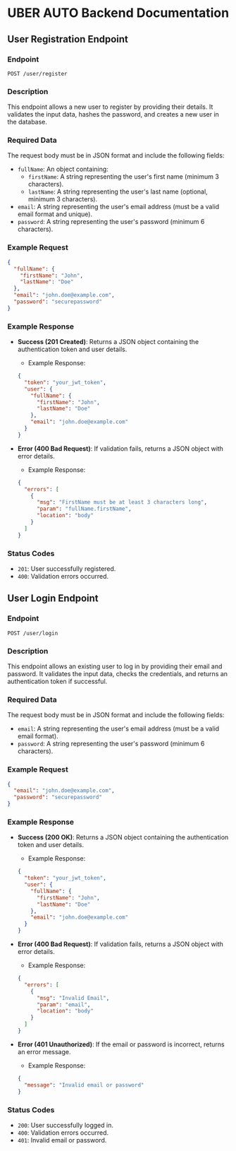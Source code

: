 # UBER AUTO Backend Documentation

## User Registration Endpoint

### Endpoint
`POST /user/register`

### Description
This endpoint allows a new user to register by providing their details. It validates the input data, hashes the password, and creates a new user in the database.

### Required Data
The request body must be in JSON format and include the following fields:

- `fullName`: An object containing:
  - `firstName`: A string representing the user's first name (minimum 3 characters).
  - `lastName`: A string representing the user's last name (optional, minimum 3 characters).
- `email`: A string representing the user's email address (must be a valid email format and unique).
- `password`: A string representing the user's password (minimum 6 characters).

### Example Request
```json
{
  "fullName": {
    "firstName": "John",
    "lastName": "Doe"
  },
  "email": "john.doe@example.com",
  "password": "securepassword"
}
```

### Example Response
- **Success (201 Created)**: Returns a JSON object containing the authentication token and user details.
  - Example Response:
  ```json
  {
    "token": "your_jwt_token",
    "user": {
      "fullName": {
        "firstName": "John",
        "lastName": "Doe"
      },
      "email": "john.doe@example.com"
    }
  }
  ```

- **Error (400 Bad Request)**: If validation fails, returns a JSON object with error details.
  - Example Response:
  ```json
  {
    "errors": [
      {
        "msg": "FirstName must be at least 3 characters long",
        "param": "fullName.firstName",
        "location": "body"
      }
    ]
  }
  ```

### Status Codes
- `201`: User successfully registered.
- `400`: Validation errors occurred.


## User Login Endpoint

### Endpoint
`POST /user/login`

### Description
This endpoint allows an existing user to log in by providing their email and password. It validates the input data, checks the credentials, and returns an authentication token if successful.

### Required Data
The request body must be in JSON format and include the following fields:

- `email`: A string representing the user's email address (must be a valid email format).
- `password`: A string representing the user's password (minimum 6 characters).

### Example Request
```json
{
  "email": "john.doe@example.com",
  "password": "securepassword"
}
```

### Example Response
- **Success (200 OK)**: Returns a JSON object containing the authentication token and user details.
  - Example Response:
  ```json
  {
    "token": "your_jwt_token",
    "user": {
      "fullName": {
        "firstName": "John",
        "lastName": "Doe"
      },
      "email": "john.doe@example.com"
    }
  }
  ```

- **Error (400 Bad Request)**: If validation fails, returns a JSON object with error details.
  - Example Response:
  ```json
  {
    "errors": [
      {
        "msg": "Invalid Email",
        "param": "email",
        "location": "body"
      }
    ]
  }
  ```

- **Error (401 Unauthorized)**: If the email or password is incorrect, returns an error message.
  - Example Response:
  ```json
  {
    "message": "Invalid email or password"
  }
  ```

### Status Codes
- `200`: User successfully logged in.
- `400`: Validation errors occurred.
- `401`: Invalid email or password.
